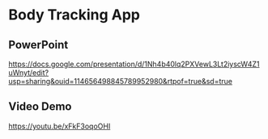 # Body Tracking App
## PowerPoint
https://docs.google.com/presentation/d/1Nh4b40lq2PXVewL3Lt2iyscW4Z1uWnyt/edit?usp=sharing&ouid=114656498845789952980&rtpof=true&sd=true
## Video Demo
https://youtu.be/xFkF3oqoOHI
